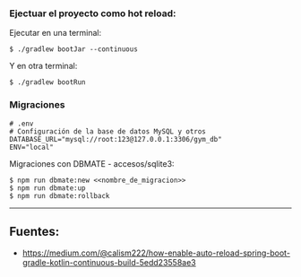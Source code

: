 ### Ejectuar el proyecto como hot reload:

Ejecutar en una terminal:

    $ ./gradlew bootJar --continuous

Y en otra terminal:

    $ ./gradlew bootRun

### Migraciones

    # .env
    # Configuración de la base de datos MySQL y otros
    DATABASE_URL="mysql://root:123@127.0.0.1:3306/gym_db"
    ENV="local"

Migraciones con DBMATE - accesos/sqlite3:

    $ npm run dbmate:new <<nombre_de_migracion>>
    $ npm run dbmate:up
    $ npm run dbmate:rollback

---

## Fuentes:

+ https://medium.com/@calism222/how-enable-auto-reload-spring-boot-gradle-kotlin-continuous-build-5edd23558ae3
